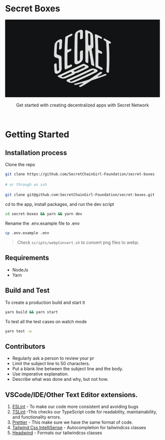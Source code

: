 # Secret Boxes

![secret box banner](./public/images/cover.png)

<p align="center">
Get started with creating decentralized apps with Secret Network
</p>
<br />

# Getting Started

## Installation process

Clone the repo

```bash
git clone https://github.com/SecretChainGirl-Foundation/secret-boxes

# or through an ssh

git clone git@github.com:SecretChainGirl-Foundation/secret-boxes.git
```

cd to the app, install packages, and run the dev script

```bash
cd secret-boxes && yarn && yarn dev
```

Rename the .env.example file to .env

```zsh
cp .env.example .env
```

> Check `scripts/webpConvert.sh` to convert png files to webp.

## Requirements

- NodeJs
- Yarn

## Build and Test

To create a production build and start it

```bash
yarn build && yarn start
```

To test all the test cases on watch mode

```bash
yarn test -w
```

## Contributors

- Regularly ask a person to review your pr
- Limit the subject line to 50 characters.
- Put a blank line between the subject line and the body.
- Use imperative explanation.
- Describe what was done and why, but not how.

## VSCode/IDE/Other Text Editor extensions.

1. [ESLint](https://marketplace.visualstudio.com/items?itemName=dbaeumer.vscode-**eslint**) - To make our code more consistent and avoiding bugs
2. [TSLint](https://marketplace.visualstudio.com/items?itemName=ms-vscode.vscode-typescript-tslint-plugin) -This checks our TypeScript code for readability, maintainability, and functionality errors.
3. [Prettier](https://marketplace.visualstudio.com/items?itemName=esbenp.prettier-vscode) - This make sure we have the same format of code.
4. [Tailwind Css IntelliSense](https://marketplace.visualstudio.com/items?itemName=bradlc.vscode-tailwindcss) - Autocompletion for tailwindcss classes
5. [Headwind](https://marketplace.visualstudio.com/items?itemName=heybourn.headwind) - Formats our tailwindcss classes
